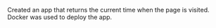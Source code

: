 Created an app that returns the current time when the page is visited. Docker was used to deploy the app.
